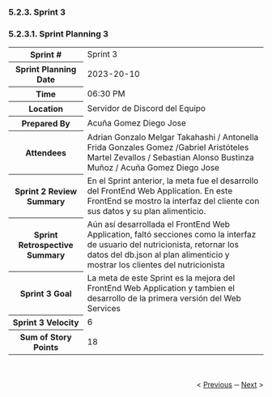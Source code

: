 <h3>5.2.3. Sprint 3</h3>
<h3>5.2.3.1. Sprint Planning 3</h3>
<table>
  <tr>
    <th>Sprint #</th>
    <td>Sprint 3</td>
  </tr>
  <tr>
    <th>Sprint Planning Date</th>
    <td>2023-20-10</td>
  </tr>
  <tr>
    <th>Time</th>
    <td>06:30 PM</td>
  </tr>
  <tr>
    <th>Location</th>
    <td>Servidor de Discord del Equipo</td>
  </tr>
  <tr>
    <th>Prepared By</th>
    <td>Acuña Gomez Diego Jose</td>
  </tr>
  <tr>
    <th>Attendees</th>
    <td>Adrian Gonzalo Melgar Takahashi / Antonella Frida Gonzales Gomez /Gabriel Aristóteles Martel Zevallos / Sebastian Alonso Bustinza Muñoz / Acuña Gomez Diego Jose</td>
  </tr>
  <tr>
    <th>Sprint 2 Review Summary</th>
    <td>En el Sprint anterior, la meta fue el desarrollo del FrontEnd Web Application. En este FrontEnd se mostro la interfaz del cliente con sus datos y su plan alimenticio.</td>
  </tr>
  <tr>
    <th>Sprint Retrospective Summary</th>
    <td>Aún así desarrollada el FrontEnd Web Application, faltó secciones como la interfaz de usuario del nutricionista, retornar los datos del db.json al plan alimenticio y mostrar los clientes del nutricionista</td>
  </tr>
  <tr>
    <th>Sprint 3 Goal</th>
    <td>La meta de este Sprint es la mejora del FrontEnd Web Application y tambien el desarrollo de la primera versión del Web Services</td>
  </tr>
  <tr>
    <th>Sprint 3 Velocity</th>
    <td> 6</td>
  </tr>
  <tr>
    <th>Sum of Story Points</th>
    <td>18</td>
  </tr>
</table>


<div display="flex" align="right" >
   </br></br>
   &lt;
   <a href="../sprint-2/2.8-team-collaboration-insights.md">Previous</a>
   &boxh;
   <a href="./3.2-sprint-backlog-3.md">Next</a>
   &gt;
   </br></br>
</div>
